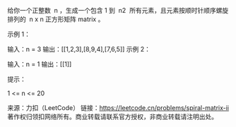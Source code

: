 给你一个正整数  n ，生成一个包含 1 到  n2  所有元素，且元素按顺时针顺序螺旋排列的  n x n 正方形矩阵 matrix 。



示例 1：

输入：n = 3
输出：[[1,2,3],[8,9,4],[7,6,5]]
示例 2：

输入：n = 1
输出：[[1]]



提示：

1 <= n <= 20

来源：力扣（LeetCode）
链接：https://leetcode.cn/problems/spiral-matrix-ii
著作权归领扣网络所有。商业转载请联系官方授权，非商业转载请注明出处。
